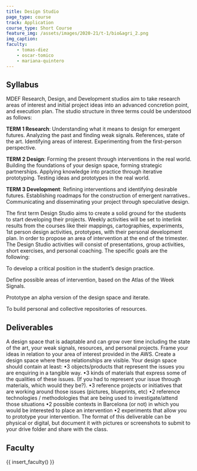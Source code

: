 ```yaml
---
title: Design Studio
page_type: course
track: Application
course_type: Short Course
feature_img: /assets/images/2020-21/t-1/bio&agri_2.png
img_caption: 
faculty: 
    - tomas-diez
    - oscar-tomico
    - mariana-quintero
---
```


## Syllabus

MDEF Research, Design, and Development studios aim to take research areas of interest and initial project ideas into an advanced concretion point, and execution plan. The studio structure in three terms could be understood as follows:

**TERM 1 Research**: Understanding what it means to design for emergent futures. Analyzing the past and finding weak signals. References, state of the art. Identifying areas of interest. Experimenting from the first-person perspective.

**TERM 2 Design**: Forming the present through interventions in the real world. Building the foundations of your design space, forming strategic partnerships. Applying knowledge into practice through iterative prototyping. Testing ideas and prototypes in the real world.

**TERM 3 Development**: Refining interventions and identifying desirable futures. Establishing roadmaps for the construction of emergent narratives.. Communicating and disseminating your project through speculative design.

The first term Design Studio aims to create a solid ground for the students to start developing their projects. Weekly activities will be set to interlink results from the courses like their mappings, cartographies, experiments, 1st person design activities, prototypes, with their personal development plan. In order to propose an area of intervention at the end of the trimester. The Design Studio activities will consist of presentations, group activities, short exercises, and personal coaching. The specific goals are the following:

To develop a critical position in the student’s design practice.

Define possible areas of intervention, based on the Atlas of the Week Signals.

Prototype an alpha version of the design space and iterate.

To build personal and collective repositories of resources.

## Deliverables

A design space that is adaptable and can grow over time including the state of the art, your weak signals, resources, and personal projects. Frame your ideas in relation to your area of interest provided in the AWS. Create a design space where these relationships are visible. Your design space should contain at least: •3 objects/products that represent the issues you are enquiring in a tangible way. •3 kinds of materials that express some of the qualities of these issues. (If you had to represent your issue through materials, which would they be?). •3 reference projects or initiatives that are working around those issues (pictures, blueprints, etc) •2 reference technologies / methodologies that are being used to investigate/attend those situations •2 possible contexts in Barcelona (or not) in which you would be interested to place an intervention •2 experiments that allow you to prototype your intervention. The format of this deliverable can be physical or digital, but document it with pictures or screenshots to submit to your drive folder and share with the class.


## Faculty

{{ insert_faculty() }}
